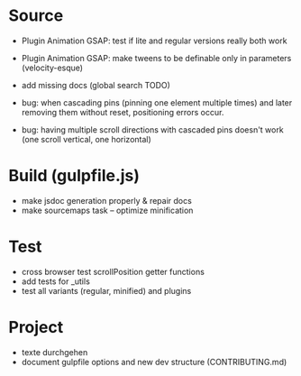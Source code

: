 # Source
 - Plugin Animation GSAP: test if lite and regular versions really both work
 - Plugin Animation GSAP: make tweens to be definable only in parameters (velocity-esque)
 - add missing docs (global search TODO)
 
 - bug: when cascading pins (pinning one element multiple times) and later removing them without reset, positioning errors occur.
 - bug: having multiple scroll directions with cascaded pins doesn't work (one scroll vertical, one horizontal)

# Build (gulpfile.js)
 - make jsdoc generation properly & repair docs
 - make sourcemaps task
 – optimize minification

# Test
 - cross browser test scrollPosition getter functions
 - add tests for _utils
 - test all variants (regular, minified) and plugins

# Project
 - texte durchgehen
 - document gulpfile options and new dev structure (CONTRIBUTING.md)
